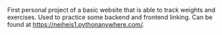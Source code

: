First personal project of a basic website that is able to track weights and exercises. Used to practice some backend and frontend linking. Can be found at https://neiheis1.pythonanywhere.com/.
